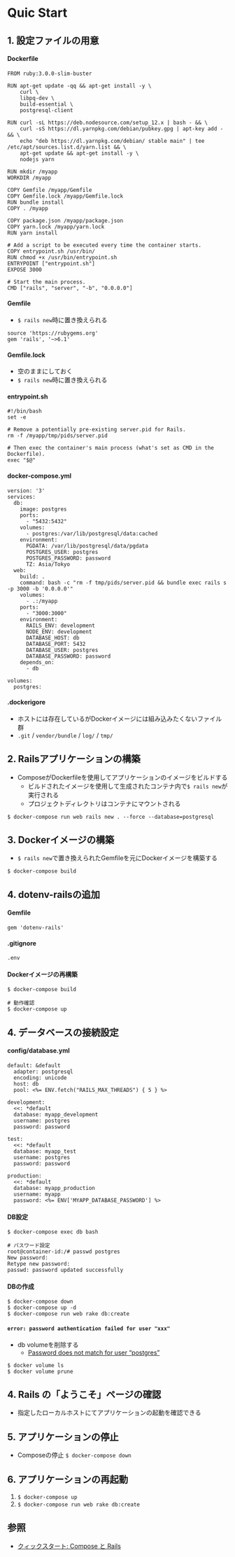 # Quic Start
## 1. 設定ファイルの用意
#### Dockerfile
```
FROM ruby:3.0.0-slim-buster

RUN apt-get update -qq && apt-get install -y \
    curl \
    libpq-dev \
    build-essential \
    postgresql-client

RUN curl -sL https://deb.nodesource.com/setup_12.x | bash - && \
    curl -sS https://dl.yarnpkg.com/debian/pubkey.gpg | apt-key add - && \
    echo "deb https://dl.yarnpkg.com/debian/ stable main" | tee /etc/apt/sources.list.d/yarn.list && \
    apt-get update && apt-get install -y \
    nodejs yarn

RUN mkdir /myapp
WORKDIR /myapp

COPY Gemfile /myapp/Gemfile
COPY Gemfile.lock /myapp/Gemfile.lock
RUN bundle install
COPY . /myapp

COPY package.json /myapp/package.json
COPY yarn.lock /myapp/yarn.lock
RUN yarn install

# Add a script to be executed every time the container starts.
COPY entrypoint.sh /usr/bin/
RUN chmod +x /usr/bin/entrypoint.sh
ENTRYPOINT ["entrypoint.sh"]
EXPOSE 3000

# Start the main process.
CMD ["rails", "server", "-b", "0.0.0.0"]
```

#### Gemfile
- `$ rails new`時に置き換えられる

```
source 'https://rubygems.org'
gem 'rails', '~>6.1'
```

#### Gemfile.lock
- 空のままにしておく
- `$ rails new`時に置き換えられる

#### entrypoint.sh
```
#!/bin/bash
set -e

# Remove a potentially pre-existing server.pid for Rails.
rm -f /myapp/tmp/pids/server.pid

# Then exec the container's main process (what's set as CMD in the Dockerfile).
exec "$@"
```

#### docker-compose.yml
```
version: '3'
services:
  db:
    image: postgres
    ports:
      - "5432:5432"
    volumes:
      - postgres:/var/lib/postgresql/data:cached
    environment:
      PGDATA: /var/lib/postgresql/data/pgdata
      POSTGRES_USER: postgres
      POSTGRES_PASSWORD: password
      TZ: Asia/Tokyo
  web:
    build: .
    command: bash -c "rm -f tmp/pids/server.pid && bundle exec rails s -p 3000 -b '0.0.0.0'"
    volumes:
      - .:/myapp
    ports:
      - "3000:3000"
    environment:
      RAILS_ENV: development
      NODE_ENV: development
      DATABASE_HOST: db
      DATABASE_PORT: 5432
      DATABASE_USER: postgres
      DATABASE_PASSWORD: password
    depends_on:
      - db

volumes:
  postgres:
```

#### .dockerigore
- ホストには存在しているがDockerイメージには組み込みたくないファイル群
- `.git` / `vendor/bundle` / `log/` / `tmp/`

## 2. Railsアプリケーションの構築
- ComposeがDockerfileを使用してアプリケーションのイメージをビルドする
  - ビルドされたイメージを使用して生成されたコンテナ内で`$ rails new`が実行される
  - プロジェクトディレクトリはコンテナにマウントされる

```
$ docker-compose run web rails new . --force --database=postgresql
```

## 3. Dockerイメージの構築
- `$ rails new`で置き換えられたGemfileを元にDockerイメージを構築する

```
$ docker-compose build
```

## 4. dotenv-railsの追加
#### Gemfile
```
gem 'dotenv-rails'
```

#### .gitignore
```
.env
```

#### Dockerイメージの再構築
```
$ docker-compose build

# 動作確認
$ docker-compose up
```

## 4. データベースの接続設定
#### config/database.yml
```
default: &default
  adapter: postgresql
  encoding: unicode
  host: db
  pool: <%= ENV.fetch("RAILS_MAX_THREADS") { 5 } %>

development:
  <<: *default
  database: myapp_development
  username: postgres
  password: password

test:
  <<: *default
  database: myapp_test
  username: postgres
  password: password

production:
  <<: *default
  database: myapp_production
  username: myapp
  password: <%= ENV['MYAPP_DATABASE_PASSWORD'] %>
```

#### DB設定
```
$ docker-compose exec db bash

# パスワード設定
root@container-id:/# passwd postgres
New password:
Retype new password:
passwd: password updated successfully
```

#### DBの作成
```
$ docker-compose down
$ docker-compose up -d
$ docker-compose run web rake db:create
```

#### `error: password authentication failed for user "xxx"`
- db volumeを削除する
  - [Password does not match for user “postgres”](https://stackoverflow.com/questions/54764965/password-does-not-match-for-user-postgres)
```
$ docker volume ls
$ docker volume prune
```

## 4. Rails の「ようこそ」ページの確認
- 指定したローカルホストにてアプリケーションの起動を確認できる

## 5. アプリケーションの停止
- Composeの停止 `$ docker-compose down`

## 6. アプリケーションの再起動
1. `$ docker-compose up`
2. `$ docker-compose run web rake db:create`

## 参照
- [クィックスタート: Compose と Rails](https://docs.docker.jp/compose/rails.html)
